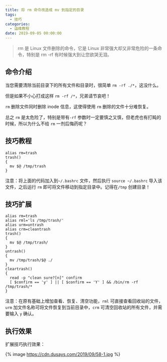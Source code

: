 ```yaml
---
title: 将 rm 命令改造成 mv 到指定的目录
tags:
  - 技巧
categories:
  - 运维教程
date: 2019-09-05 00:00:00
---
```


> rm 是 Linux 文件删除的命令，它是 Linux 非常强大却又非常危险的一条命令，特别是 rm -rf 有时候强大到让您欲哭无泪。

<!-- more -->

## 命令介绍

当您需要清除当前目录下的所有文件和目录时，很简单 `rm -rf ./*`，这没什么。

但是如果不小心打成这样 `rm -rf /*`，兄弟请节哀吧！

`rm` 删除文件同时删除 inode 信息，这使得使用 `rm` 删除的文件十分难恢复。

总之 `rm` 是太危险了，特别是带有`-rf` 参数时一定要慎之又慎，但老虎也有打盹的时候，所以为什么不给 `rm` 一剂后悔药呢？

## 技巧教程

```
alias rm=trash
trash()
{
  mv $@ /tmp/trash
}
```

注意：将上面的代码加入到`~/.bashrc` 文件，然后执行 `source ~/.bashrc` 导入该文件，之后运行 `rm` 即可将文件移动到指定目录中。记得在`/tmp` 创建目录！

## 技巧扩展

```
alias rm=trash
alias rml='ls /tmp/trash/'
alias urm=untrash
alias crm=cleantrash
trash()
{
  mv $@ /tmp/trash/
}
untrash()
{
  mv /tmp/trash/$@ ./
}
cleartrash()
{
  read -p "clean sure?[n]" confirm
  [ $confirm == 'y' ] || [ $confirm == 'Y' ] && /bin/rm -rf /tmp/trash/*
}
```

注意：在原有基础上增加查看、恢复、清空功能，`rml` 可直接查看回收站的文件，`urm` 加文件名称可将文件恢复到当前目录中，`crm` 可清空回收站的所有文件，并需要输入 `y` 确认。

## 执行效果

扩展技巧执行效果：

{% image https://cdn.dusays.com/2019/09/58-1.jpg %}